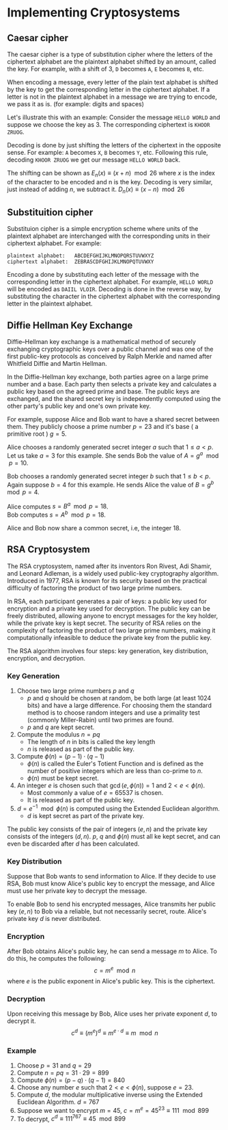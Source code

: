 # Implementing Cryptosystems
## Caesar cipher
The caesar cipher is a type of substitution cipher where the letters of the ciphertext alphabet are the plaintext alphabet shifted by an amount, called the key. For example, with a shift of $3$, `D` becomes `A`, `E` becomes `B`, etc.

When encoding a message, every letter of the plain text alphabet is shifted by the key to get the corresponding letter in the ciphertext alphabet. If a letter is not in the plaintext alphabet in a message we are trying to encode, we pass it as is. (for example: digits and spaces)

Let's illustrate this with an example: Consider the message ``HELLO WORLD`` and suppose we choose the key as 3. The corresponding ciphertext is ``KHOOR ZRUOG``.

Decoding is done by just shifting the letters of the ciphertext in the opposite sense. For example: `A` becomes `X`, `B` becomes `Y`, etc. Following this rule, decoding ``KHOOR ZRUOG`` we get our message ``HELLO WORLD`` back.

The shifting can be shown as $E_n(x) \equiv (x + n) \mod{26}$ where $x$ is the index of the character to be encoded and n is the key. Decoding is very similar, just instead of adding $n$, we subtract it. $D_n(x) \equiv (x - n) \mod{26}$

## Substituition cipher
Substituion cipher is a simple encryption scheme where units of the plaintext alphabet are interchanged with the corresponding units in their ciphertext alphabet. For example:

```
plaintext alphabet:   ABCDEFGHIJKLMNOPQRSTUVWXYZ
ciphertext alphabet:  ZEBRASCDFGHIJKLMNOPQTUVWXY
```

Encoding a done by substituting each letter of the message with the corresponding letter in the ciphertext alphabet. For example, ``HELLO WORLD`` will be encoded as ``DAIIL VLOIR``. Decoding is done in the reverse way, by substituting the character in the ciphertext alphabet with the corresponding letter in the plaintext alphabet.

## Diffie Hellman Key Exchange
Diffie–Hellman key exchange is a mathematical method of securely exchanging cryptographic keys over a public channel and was one of the first public-key protocols as conceived by Ralph Merkle and named after Whitfield Diffie and Martin Hellman.

In the Diffie-Hellman key exchange, both parties agree on a large prime number and a base. Each party then selects a private key and calculates a public key based on the agreed prime and base. The public keys are exchanged, and the shared secret key is independently computed using the other party's public key and one's own private key. 

For example, suppose Alice and Bob want to have a shared secret between them. They publicly choose a prime number $p = 23$ and it's base ( a primitive root ) $g = 5$.

Alice chooses a randomly generated secret integer $a$ such that $1 \leq a < p$. Let us take $a=3$ for this example. She sends Bob the value of $A = g^a \mod{p} = 10$.

Bob chooses a randomly generated secret integer $b$ such that $1 \leq b < p$. Again suppose $b=4$ for this example. He sends Alice the value of $B = g^b \mod{p} = 4$.

Alice computes $s = B^a \mod{p} = 18$.<br>
Bob computes $s = A^b \mod{p} = 18$.

Alice and Bob now share a common secret, i.e, the integer $18$.

## RSA Cryptosystem
The RSA cryptosystem, named after its inventors Ron Rivest, Adi Shamir, and Leonard Adleman, is a widely used public-key cryptography algorithm. Introduced in 1977, RSA is known for its security based on the practical difficulty of factoring the product of two large prime numbers.

In RSA, each participant generates a pair of keys: a public key used for encryption and a private key used for decryption. The public key can be freely distributed, allowing anyone to encrypt messages for the key holder, while the private key is kept secret. The security of RSA relies on the complexity of factoring the product of two large prime numbers, making it computationally infeasible to deduce the private key from the public key.

The RSA algorithm involves four steps: key generation, key distribution, encryption, and decryption.

### Key Generation
1. Choose two large prime numbers $p$ and $q$
   - $p$ and $q$ should be chosen at random, be both large (at least 1024 bits) and have a large difference. For choosing them the standard method is to choose random integers and use a primality test (commonly Miller-Rabin) until two primes are found.
   - $p$ and $q$ are kept secret.
2. Compute the modulus $n = pq$
   - The length of $n$ in bits is called the key length
   - $n$ is released as part of the public key.
3. Compute $\phi(n)=(p-1)\cdot(q-1)$
   - $\phi(n)$ is called the Euler's Totient Function and is defined as the number of positive integers which are less than co-prime to $n$.
   - $\phi(n)$ must be kept secret.
4. An integer $e$ is chosen such that $\gcd(e,\phi(n)) = 1$ and $2 < e < \phi(n)$.
   - Most commonly a value of $e = 65537$ is chosen.
   - It is released as part of the public key.
5. $d = e^{-1} \mod{\phi(n)}$ is computed using the Extended Euclidean algorithm.
   - $d$ is kept secret as part of the private key.

The public key consists of the pair of integers $(e,n)$ and the private key consists of the integers $(d,n)$. $p$, $q$ and $\phi(n)$ must all ke kept secret, and can even be discarded after $d$ has been calculated. 

### Key Distribution
Suppose that Bob wants to send information to Alice. If they decide to use RSA, Bob must know Alice's public key to encrypt the message, and Alice must use her private key to decrypt the message.

To enable Bob to send his encrypted messages, Alice transmits her public key $(e, n)$ to Bob via a reliable, but not necessarily secret, route. Alice's private key $d$ is never distributed.

### Encryption
After Bob obtains Alice's public key, he can send a message $m$ to Alice. 
To do this, he computes the following: $$c = m^e \mod{n}$$
where $e$ is the public exponent in Alice's public key. This is the ciphertext.

### Decryption
Upon receiving this message by Bob, Alice uses her private exponent $d$, to decrypt it.
$$c^d \equiv \left(m^{e}\right)^{d} \equiv m^{e \cdot d} \equiv m \mod{n}$$ 

### Example
1. Choose $p=31$ and $q=29$
2. Compute $n=pq=31\cdot 29=899$
3. Compute $\phi(n) = (p-q)\cdot (q-1) = 840$
4. Choose any number $e$ such that $2 < e < \phi(n)$, suppose $e = 23$.
5. Compute $d$, the modular multiplicative inverse using the Extended Euclidean Algorithm. $d = 767$
6. Suppose we want to encrypt $m = 45$, $c = m^e = 45^{23} \equiv 111 \mod{899}$
7. To decrypt, $c^d \equiv 111^{767} \equiv 45 \mod{899}$
